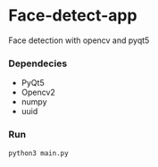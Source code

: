 # Face-detect-app
Face detection with opencv and pyqt5

### Dependecies
* PyQt5
* Opencv2
* numpy
* uuid

### Run
```
python3 main.py
```
